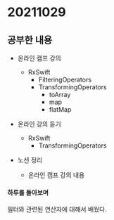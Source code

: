 # 20211029

## 공부한 내용
+ 온라인 캠프 강의
  - RxSwift
    * FilteringOperators
    * TransformingOperators
      * toArray
      * map
      * flatMap
  
+ 온라인 강의 듣기
  - RxSwift
    * TransformingOperators

+ 노션 정리
  - 온라인 캠프 강의 내용

#### 하루를 돌아보며
필터와 관련된 연산자에 대해서 배웠다.
